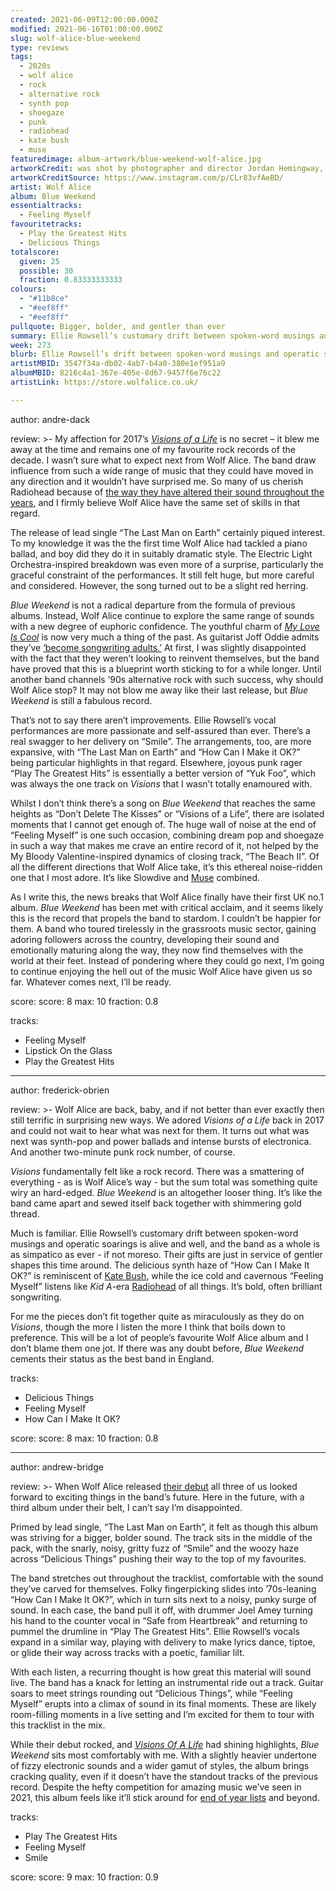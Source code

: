 ```yaml
---
created: 2021-06-09T12:00:00.000Z
modified: 2021-06-16T01:00:00.000Z
slug: wolf-alice-blue-weekend
type: reviews
tags:
  - 2020s
  - wolf alice
  - rock
  - alternative rock
  - synth pop
  - shoegaze
  - punk
  - radiohead
  - kate bush
  - muse
featuredimage: album-artwork/blue-weekend-wolf-alice.jpg
artworkCredit: was shot by photographer and director Jordan Hemingway, who filmed 11 videos in seven days with the band ahead of the record’s release.
artworkCreditSource: https://www.instagram.com/p/CLr83vfAeBD/
artist: Wolf Alice
album: Blue Weekend
essentialtracks:
  - Feeling Myself
favouritetracks:
  - Play the Greatest Hits
  - Delicious Things
totalscore:
  given: 25
  possible: 30
  fraction: 0.83333333333
colours:
  - "#11b8ce"
  - "#eef8ff"
  - "#eef8ff"
pullquote: Bigger, bolder, and gentler than ever
summary: Ellie Rowsell’s customary drift between spoken-word musings and operatic soarings is alive and well, and the band as a whole is as simpatico as ever - if not moreso. Their gifts are just in service of gentler shapes this time around.
week: 273
blurb: Ellie Rowsell’s drift between spoken-word musings and operatic soarings is alive and well, and Wolf Alice as a whole is as simpatico as ever - if not moreso.
artistMBID: 3547f34a-db02-4ab7-b4a0-380e1ef951a9
albumMBID: 8216c4a1-367e-405e-8d67-9457f6e76c22
artistLink: https://store.wolfalice.co.uk/

---
```


author: andre-dack

review: >-
  My affection for 2017’s [_Visions of a Life_](/reviews/wolf-alice-visions-of-a-life/) is no secret – it blew me away at the time and remains one of my favourite rock records of the decade. I wasn’t sure what to expect next from Wolf Alice. The band draw influence from such a wide range of music that they could have moved in any direction and it wouldn’t have surprised me. So many of us cherish Radiohead because of [the way they have altered their sound throughout the years](/articles/ranking-radioheads-discography/), and I firmly believe Wolf Alice have the same set of skills in that regard.

  The release of lead single “The Last Man on Earth” certainly piqued interest. To my knowledge it was the the first time Wolf Alice had tackled a piano ballad, and boy did they do it in suitably dramatic style. The Electric Light Orchestra-inspired breakdown was even more of a surprise, particularly the graceful constraint of the performances. It still felt huge, but more careful and considered. However, the song turned out to be a slight red herring.

  _Blue Weekend_ is not a radical departure from the formula of previous albums. Instead, Wolf Alice continue to explore the same range of sounds with a new degree of euphoric confidence. The youthful charm of [_My Love Is Cool_](/reviews/wolf-alice-my-love-is-cool) is now very much a thing of the past. As guitarist Joff Oddie admits they’ve [‘become songwriting adults.’](https://www.independent.co.uk/arts-entertainment/music/reviews/wolf-alice-review-blue-weekend-b1858233.html) At first, I was slightly disappointed with the fact that they weren’t looking to reinvent themselves, but the band have proved that this is a blueprint worth sticking to for a while longer. Until another band channels ’90s alternative rock with such success, why should Wolf Alice stop? It may not blow me away like their last release, but _Blue Weekend_ is still a fabulous record.

  That’s not to say there aren’t improvements. Ellie Rowsell’s vocal performances are more passionate and self-assured than ever. There’s a real swagger to her delivery on “Smile”. The arrangements, too, are more expansive, with “The Last Man on Earth” and “How Can I Make it OK?” being particular highlights in that regard. Elsewhere, joyous punk rager “Play The Greatest Hits” is essentially a better version of “Yuk Foo”, which was always the one track on _Visions_ that I wasn’t totally enamoured with.

  Whilst I don’t think there’s a song on _Blue Weekend_ that reaches the same heights as “Don’t Delete The Kisses” or “Visions of a Life”, there are isolated moments that I cannot get enough of. The huge wall of noise at the end of “Feeling Myself” is one such occasion, combining dream pop and shoegaze in such a way that makes me crave an entire record of it, not helped by the My Bloody Valentine-inspired dynamics of closing track, “The Beach II”. Of all the different directions that Wolf Alice take, it’s this ethereal noise-ridden one that I most adore. It’s like Slowdive and [Muse](/reviews/muse-origin-of-symmetry/) combined.

  As I write this, the news breaks that Wolf Alice finally have their first UK no.1 album. _Blue Weekend_ has been met with critical acclaim, and it seems likely this is the record that propels the band to stardom. I couldn’t be happier for them. A band who toured tirelessly in the grassroots music sector, gaining adoring followers across the country, developing their sound and emotionally maturing along the way, they now find themselves with the world at their feet. Instead of pondering where they could go next, I’m going to continue enjoying the hell out of the music Wolf Alice have given us so far. Whatever comes next, I’ll be ready.

score:
  score: 8
  max: 10
  fraction: 0.8

tracks:
  - Feeling Myself
  - Lipstick On the Glass
  - Play the Greatest Hits

---

author: frederick-obrien

review: >-
  Wolf Alice are back, baby, and if not better than ever exactly then still terrific in surprising new ways. We adored _Visions of a Life_ back in 2017 and could not wait to hear what was next for them. It turns out what was next was synth-pop and power ballads and intense bursts of electronica. And another two-minute punk rock number, of course.

  _Visions_ fundamentally felt like a rock record. There was a smattering of everything - as is Wolf Alice’s way - but the sum total was something quite wiry an hard-edged. _Blue Weekend_ is an altogether looser thing. It’s like the band came apart and sewed itself back together with shimmering gold thread.

  Much is familiar. Ellie Rowsell’s customary drift between spoken-word musings and operatic soarings is alive and well, and the band as a whole is as simpatico as ever - if not moreso. Their gifts are just in service of gentler shapes this time around. The delicious synth haze of “How Can I Make It OK?” is reminiscent of [Kate Bush](/reviews/kate-bush-hounds-of-love/), while the ice cold and cavernous “Feeling Myself” listens like _Kid A_-era [Radiohead](/reviews/radiohead-ok-computer/) of all things. It’s bold, often brilliant songwriting.

  For me the pieces don’t fit together quite as miraculously as they do on _Visions_, though the more I listen the more I think that boils down to preference. This will be a lot of people’s favourite Wolf Alice album and I don’t blame them one jot. If there was any doubt before, _Blue Weekend_ cements their status as the best band in England.

tracks:
  - Delicious Things
  - Feeling Myself
  - How Can I Make It OK?

score:
  score: 8
  max: 10
  fraction: 0.8

---

author: andrew-bridge

review: >-
  When Wolf Alice released [their debut](/reviews/wolf-alice-my-love-is-cool/) all three of us looked forward to exciting things in the band’s future. Here in the future, with a third album under their belt, I can’t say I’m disappointed.

  Primed by lead single, “The Last Man on Earth”, it felt as though this album was striving for a bigger, bolder sound. The track sits in the middle of the pack, with the snarly, noisy, gritty fuzz of “Smile” and the woozy haze across “Delicious Things” pushing their way to the top of my favourites.
  
  The band stretches out throughout the tracklist, comfortable with the sound they’ve carved for themselves. Folky fingerpicking slides into ’70s-leaning “How Can I Make It OK?”, which in turn sits next to a noisy, punky surge of sound. In each case, the band pull it off, with drummer Joel Amey turning his hand to the counter vocal in “Safe from Heartbreak” and returning to pummel the drumline in “Play The Greatest Hits”. Ellie Rowsell’s vocals expand in a similar way, playing with delivery to make lyrics dance, tiptoe, or glide their way across tracks with a poetic, familiar lilt.

  With each listen, a recurring thought is how great this material will sound live. The band has a knack for letting an instrumental ride out a track. Guitar soars to meet strings rounding out “Delicious Things”, while “Feeling Myself” erupts into a climax of sound in its final moments. These are likely room-filling moments in a live setting and I’m excited for them to tour with this tracklist in the mix.

  While their debut rocked, and [_Visions Of A Life_](/reviews/wolf-alice-visions-of-a-life/) had shining highlights, _Blue Weekend_ sits most comfortably with me. With a slightly heavier undertone of fizzy electronic sounds and a wider gamut of styles, the album brings cracking quality, even if it doesn’t have the standout tracks of the previous record. Despite the hefty competition for amazing music we’ve seen in 2021, this album feels like it’ll stick around for [end of year lists](/tags/year-end-lists/) and beyond.

tracks:
  - Play The Greatest Hits
  - Feeling Myself
  - Smile

score:
  score: 9
  max: 10
  fraction: 0.9
